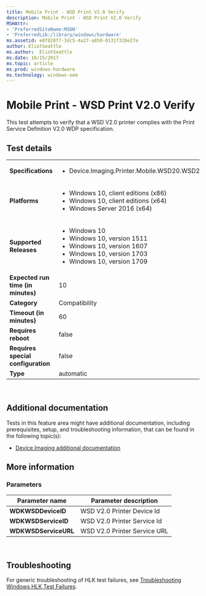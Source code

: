 ```yaml
---
title: Mobile Print - WSD Print V2.0 Verify
description: Mobile Print - WSD Print V2.0 Verify
MSHAttr:
- 'PreferredSiteName:MSDN'
- 'PreferredLib:/library/windows/hardware'
ms.assetid: e8f828f7-3dc5-4a27-a850-0131f328e27a
author: EliotSeattle
ms.author:  EliotSeattle
ms.date: 10/15/2017
ms.topic: article
ms.prod: windows-hardware
ms.technology: windows-oem
---
```


# <span id="p_hlk_test.c6bd78ec-5315-4ae5-a315-85ddd1eb8837"></span>Mobile Print - WSD Print V2.0 Verify


This test attempts to verify that a WSD V2.0 printer complies with the Print Service Definition V2.0 WDP specification.

## Test details
|||
|---|---|
| **Specifications**  | <ul><li>Device.Imaging.Printer.Mobile.WSD20.WSD20Support</li></ul> |  
| **Platforms**   | <ul><li>Windows 10, client editions (x86)</li><li>Windows 10, client editions (x64)</li><li>Windows Server 2016 (x64)</li></ul> |
| **Supported Releases** | <ul><li>Windows 10</li><li>Windows 10, version 1511</li><li>Windows 10, version 1607</li><li>Windows 10, version 1703</li><li>Windows 10, version 1709</li></ul> |
|**Expected run time (in minutes)**| 10 |
|**Category**| Compatibility |
|**Timeout (in minutes)**| 60 |
|**Requires reboot**| false |
|**Requires special configuration**| false |
|**Type**| automatic |

 

## <span id="Additional_documentation"></span><span id="additional_documentation"></span><span id="ADDITIONAL_DOCUMENTATION"></span>Additional documentation


Tests in this feature area might have additional documentation, including prerequisites, setup, and troubleshooting information, that can be found in the following topic(s):

-   [Device.Imaging additional documentation](device-imaging-additional-documentation.md)

## <span id="More_information"></span><span id="more_information"></span><span id="MORE_INFORMATION"></span>More information


### <span id="Parameters"></span><span id="parameters"></span><span id="PARAMETERS"></span>Parameters

| Parameter name       | Parameter description        |
|----------------------|------------------------------|
| **WDKWSDDeviceID**   | WSD V2.0 Printer Device Id   |
| **WDKWSDServiceID**  | WSD V2.0 Printer Service Id  |
| **WDKWSDServiceURL** | WSD V2.0 Printer Service URL |

 

## <span id="Troubleshooting"></span><span id="troubleshooting"></span><span id="TROUBLESHOOTING"></span>Troubleshooting


For generic troubleshooting of HLK test failures, see [Troubleshooting Windows HLK Test Failures](..\user\troubleshooting-windows-hlk-test-failures.md).

 

 






